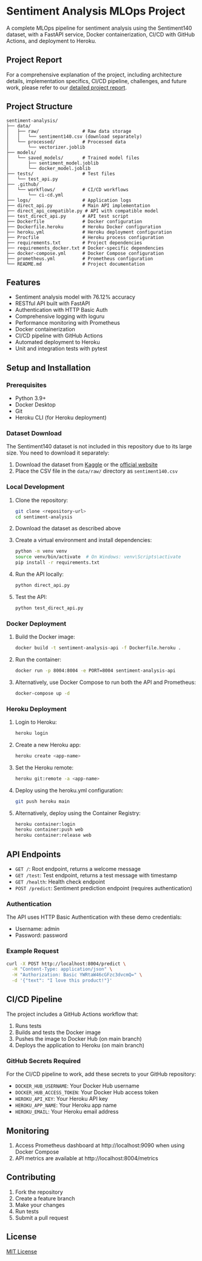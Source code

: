 # Sentiment Analysis MLOps Project

A complete MLOps pipeline for sentiment analysis using the Sentiment140 dataset, with a FastAPI service, Docker containerization, CI/CD with GitHub Actions, and deployment to Heroku.

## Project Report

For a comprehensive explanation of the project, including architecture details, implementation specifics, CI/CD pipeline, challenges, and future work, please refer to our [detailed project report](PROJECT_REPORT.md).

## Project Structure

```
sentiment-analysis/
├── data/
│   ├── raw/                # Raw data storage
│   │   └── sentiment140.csv (download separately)
│   └── processed/          # Processed data
│       └── vectorizer.joblib
├── models/
│   └── saved_models/       # Trained model files
│       ├── sentiment_model.joblib
│       └── docker_model.joblib
├── tests/                  # Test files
│   └── test_api.py
├── .github/
│   └── workflows/          # CI/CD workflows
│       └── ci-cd.yml
├── logs/                   # Application logs
├── direct_api.py           # Main API implementation
├── direct_api_compatible.py # API with compatible model
├── test_direct_api.py      # API test script
├── Dockerfile              # Docker configuration
├── Dockerfile.heroku       # Heroku Docker configuration
├── heroku.yml              # Heroku deployment configuration
├── Procfile                # Heroku process configuration
├── requirements.txt        # Project dependencies
├── requirements_docker.txt # Docker-specific dependencies
├── docker-compose.yml      # Docker Compose configuration
├── prometheus.yml          # Prometheus configuration
└── README.md               # Project documentation
```

## Features

- Sentiment analysis model with 76.12% accuracy
- RESTful API built with FastAPI
- Authentication with HTTP Basic Auth
- Comprehensive logging with loguru
- Performance monitoring with Prometheus
- Docker containerization
- CI/CD pipeline with GitHub Actions
- Automated deployment to Heroku
- Unit and integration tests with pytest

## Setup and Installation

### Prerequisites

- Python 3.9+
- Docker Desktop
- Git
- Heroku CLI (for Heroku deployment)

### Dataset Download

The Sentiment140 dataset is not included in this repository due to its large size. You need to download it separately:

1. Download the dataset from [Kaggle](https://www.kaggle.com/datasets/kazanova/sentiment140) or the [official website](http://help.sentiment140.com/for-students/)
2. Place the CSV file in the `data/raw/` directory as `sentiment140.csv`

### Local Development

1. Clone the repository:
   ```bash
   git clone <repository-url>
   cd sentiment-analysis
   ```

2. Download the dataset as described above

3. Create a virtual environment and install dependencies:
   ```bash
   python -m venv venv
   source venv/bin/activate  # On Windows: venv\Scripts\activate
   pip install -r requirements.txt
   ```

4. Run the API locally:
   ```bash
   python direct_api.py
   ```

5. Test the API:
   ```bash
   python test_direct_api.py
   ```

### Docker Deployment

1. Build the Docker image:
   ```bash
   docker build -t sentiment-analysis-api -f Dockerfile.heroku .
   ```

2. Run the container:
   ```bash
   docker run -p 8004:8004 -e PORT=8004 sentiment-analysis-api
   ```

3. Alternatively, use Docker Compose to run both the API and Prometheus:
   ```bash
   docker-compose up -d
   ```

### Heroku Deployment

1. Login to Heroku:
   ```bash
   heroku login
   ```

2. Create a new Heroku app:
   ```bash
   heroku create <app-name>
   ```

3. Set the Heroku remote:
   ```bash
   heroku git:remote -a <app-name>
   ```

4. Deploy using the heroku.yml configuration:
   ```bash
   git push heroku main
   ```

5. Alternatively, deploy using the Container Registry:
   ```bash
   heroku container:login
   heroku container:push web
   heroku container:release web
   ```

## API Endpoints

- `GET /`: Root endpoint, returns a welcome message
- `GET /test`: Test endpoint, returns a test message with timestamp
- `GET /health`: Health check endpoint
- `POST /predict`: Sentiment prediction endpoint (requires authentication)

### Authentication

The API uses HTTP Basic Authentication with these demo credentials:
- Username: admin
- Password: password

### Example Request

```bash
curl -X POST http://localhost:8004/predict \
  -H "Content-Type: application/json" \
  -H "Authorization: Basic YWRtaW46cGFzc3dvcmQ=" \
  -d '{"text": "I love this product!"}'
```

## CI/CD Pipeline

The project includes a GitHub Actions workflow that:
1. Runs tests
2. Builds and tests the Docker image
3. Pushes the image to Docker Hub (on main branch)
4. Deploys the application to Heroku (on main branch)

### GitHub Secrets Required

For the CI/CD pipeline to work, add these secrets to your GitHub repository:

- `DOCKER_HUB_USERNAME`: Your Docker Hub username
- `DOCKER_HUB_ACCESS_TOKEN`: Your Docker Hub access token
- `HEROKU_API_KEY`: Your Heroku API key
- `HEROKU_APP_NAME`: Your Heroku app name
- `HEROKU_EMAIL`: Your Heroku email address

## Monitoring

1. Access Prometheus dashboard at http://localhost:9090 when using Docker Compose
2. API metrics are available at http://localhost:8004/metrics

## Contributing

1. Fork the repository
2. Create a feature branch
3. Make your changes
4. Run tests
5. Submit a pull request

## License

[MIT License](LICENSE) 